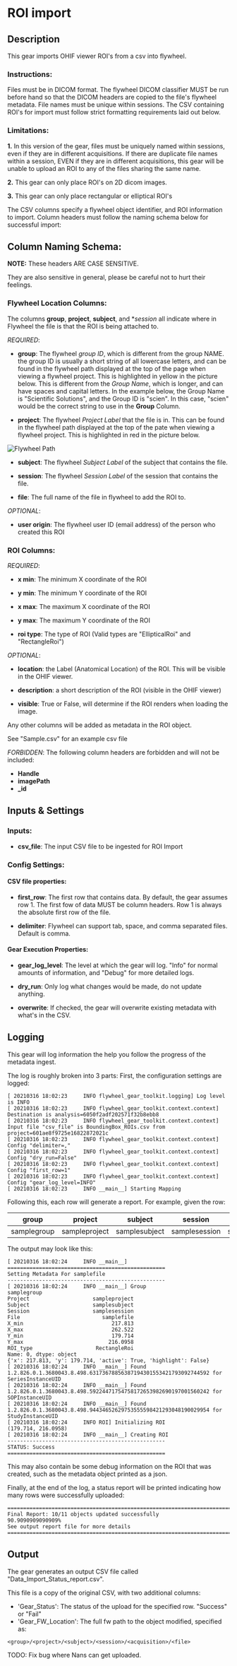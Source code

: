 # ROI import

## Description

This gear imports OHIF viewer ROI's from a csv into flywheel.

### Instructions:

Files must be in DICOM format.  The flywheel DICOM classifier MUST be run before hand
so that the DICOM headers are copied to the file's flywheel metadata.  File names must
be unique within sessions.  The CSV containing ROI's for import must follow strict
formatting requirements laid out below.


### Limitations:

**1.**   In this version of the gear, files must be uniquely named within sessions, even if
 they are in different acquisitions.  If there are duplicate file names within a
 session, EVEN if they are in different acquisitions, this gear will be unable to upload
 an ROI to any of the files sharing the same name.  
 
**2.**   This gear can only place ROI's on 2D dicom images.

**3.**   This gear can only place rectangular or elliptical ROI's

The CSV columns specify a flywheel object identifier, and ROI information to import.
Column headers must follow the naming schema below for successful import:

## Column Naming Schema:

**NOTE:** These headers ARE CASE SENSITIVE.

They are also sensitive in general, please be careful not to hurt their feelings.


### Flywheel Location Columns:

The columns **group**, **project**, **subject**, and **session* all indicate where in 
Flywheel the file is that the ROI is being attached to.  

*REQUIRED*:

 - **group**:  The flywheel *group ID*, which is different from the group NAME.  the 
 group ID is usually a short string of all lowercase letters, and can be found in the 
 flywheel path displayed at the top of the page when viewing a flywheel project. 
 This is highlighted in yellow in the picture below.  This is different from the *Group 
 Name*, which is longer, and can have spaces and capital letters.  In the example
 below, the Group Name is "Scientific Solutions", and the Group ID is "scien".  In this
 case, "scien" would be the correct string to use in the **Group** Column.
 
 - **project**: The flywheel *Project Label* that the file is in.  This can be found in 
 the flywheel path displayed at the top of the pate when viewing a flywheel project.
 This is highlighted in red in the picture below. 
 
 ![Flywheel Path](https://github.com/flywheel-apps/ROI_import/blob/main/content/fw_project_path.png)

 
 - **subject**: The flywheel *Subject Label* of the subject that contains the file.
 
 - **session**: The flywheel *Session Label* of the session that contains the file.
 
 - **file**: The full name of the file in flywheel to add the ROI to.
 
 *OPTIONAL*:
 - **user origin**:  The flywheel user ID (email address) of the person who
  created this ROI




### ROI Columns:

*REQUIRED*:

- **x min**: The minimum X coordinate of the ROI

- **y min**: The minimum Y coordinate of the ROI

- **x max**: The maximum X coordinate of the ROI

- **y max**: The maximum Y coordinate of the ROI

- **roi type**: The type of ROI (Valid types are "EllipticalRoi" and "RectangleRoi")

*OPTIONAL*:

- **location**: the Label (Anatomical Location) of the ROI.   This will be visible in
the OHIF viewer.

- **description**: a short description of the ROI (visible in the OHIF viewer)

- **visible**: True or False, will determine if the ROI renders when loading the image.

Any other columns will be added as metadata in the ROI object.

See "Sample.csv" for an example csv file

*FORBIDDEN*:
The following column headers are forbidden and will not be included:

- **Handle**
- **imagePath**
- **_id**

## Inputs & Settings

### Inputs:

 - **csv_file**: The input CSV file to be ingested for ROI Import
  

  
### Config Settings:

#### CSV file properties:

 - **first_row**: The first row that contains data.  By default, the gear assumes row 1.
  The first fow of data MUST be column headers.  Row 1 is always the absolute first row 
  of the file.
 
 - **delimiter**: Flywheel can support tab, space, and comma separated files.  Default 
 is comma.

#### Gear Execution Properties:

 - **gear_log_level**: The level at which the gear will log.  "Info" for normal amounts
 of information, and "Debug" for more detailed logs.

 - **dry_run**: Only log what changes would be made, do not update anything.
 
 - **overwrite**: If checked, the gear will overwrite existing metadata with what's in 
 the CSV.
 
 
## Logging

This gear will log information the help you follow the progress of the metadata ingest.

The log is roughly broken into 3 parts:  First, the configuration settings are logged:

```
[ 20210316 18:02:23     INFO flywheel_gear_toolkit.logging] Log level is INFO
[ 20210316 18:02:23     INFO flywheel_gear_toolkit.context.context] Destination is analysis=6050f2adf202571f32b8ebb8
[ 20210316 18:02:23     INFO flywheel_gear_toolkit.context.context] Input file "csv_file" is BoundingBox_ROIs.csv from project=601ae8f9725e16822872021c
[ 20210316 18:02:23     INFO flywheel_gear_toolkit.context.context] Config "delimiter=,"
[ 20210316 18:02:23     INFO flywheel_gear_toolkit.context.context] Config "dry_run=False"
[ 20210316 18:02:23     INFO flywheel_gear_toolkit.context.context] Config "first_row=1"
[ 20210316 18:02:23     INFO flywheel_gear_toolkit.context.context] Config "gear_log_level=INFO"
[ 20210316 18:02:23     INFO __main__] Starting Mapping
```


Following this, each row will generate a report.  For example, given the row:

| group | project | subject | session | file | x min | x max | y min | y max | roi type |
| ------ | ------ | ------- | ------- | ---- | ----- | ----- | ----- | ----- | -------- |
| samplegroup | sampleproject | samplesubject | samplesession | samplefile | 217.813 | 262.522 | 179.714 | 216.0958 | RectangleRoi |


The output may look like this:

```[ 20210316 18:02:23     INFO __main__] Checking for location samplegroup/sampleproject/samplesubject/samplesession
[ 20210316 18:02:24     INFO __main__] 
==================================================
Setting Metadata For samplefile
--------------------------------------------------
[ 20210316 18:02:24     INFO __main__] Group                           samplegroup
Project                    sampleproject
Subject                    samplesubject
Session                    samplesession
File                          samplefile
X_min                            217.813
X_max                            262.522
Y_min                            179.714
Y_max                           216.0958
ROI_type                    RectangleRoi
Name: 0, dtype: object
{'x': 217.813, 'y': 179.714, 'active': True, 'highlight': False}
[ 20210316 18:02:24     INFO __main__] Found 1.2.826.0.1.3680043.8.498.63173678856387194301553421793092744592 for SeriesInstanceUID
[ 20210316 18:02:24     INFO __main__] Found 1.2.826.0.1.3680043.8.498.59224471754758172653982690197001560242 for SOPInstanceUID
[ 20210316 18:02:24     INFO __main__] Found 1.2.826.0.1.3680043.8.498.94434652629753555598421293048190029954 for StudyInstanceUID
[ 20210316 18:02:24     INFO ROI] Initializing ROI
(179.714, 216.0958)
[ 20210316 18:02:24     INFO __main__] Creating ROI
--------------------------------------------------
STATUS: Success
==================================================
```

This may also contain be some debug information on the ROI that was created, such as
the metadata object printed as a json.

Finally, at the end of the log, a status report will be printed indicating how many rows
were successfully uploaded:

```
===============================================================================
Final Report: 10/11 objects updated successfully
90.9090909090909%
See output report file for more details
===============================================================================
```

## Output

The gear generates an output CSV file called "Data_Import_Status_report.csv".

This file is a copy of the original CSV, with two additional columns:

- 'Gear_Status': The status of the upload for the specified row.  "Success" or "Fail"
- 'Gear_FW_Location': The full fw path to the object modified, specified as: 

`<group>/<project>/<subject>/<session>/<acquisition>/<file>`


TODO: Fix bug where Nans can get uploaded.  

